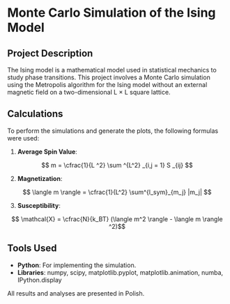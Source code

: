 # Monte Carlo Simulation of the Ising Model

## Project Description
The Ising model is a mathematical model used in statistical mechanics to study phase transitions. This project involves a Monte Carlo simulation using the Metropolis algorithm for the Ising model without an external magnetic field on a two-dimensional L × L square lattice.

## Calculations
To perform the simulations and generate the plots, the following formulas were used:

1. **Average Spin Value**:

$$ m = \cfrac{1}{L ^2} \sum ^{L^2} _{i,j = 1} S _{ij} $$

2. **Magnetization**:

$$ \langle m \rangle = \cfrac{1}{L^2} \sum^{l_sym}_{m_j} |m_j| $$

3. **Susceptibility**:
   
$$ \mathcal{X} = \cfrac{N}{k_BT} (\langle m^2 \rangle - \langle m \rangle ^2)$$

## Tools Used
- **Python**: For implementing the simulation.
- **Libraries**: numpy, scipy, matplotlib.pyplot, matplotlib.animation, numba, IPython.display

All results and analyses are presented in Polish.


